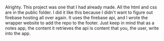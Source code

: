 Alrighty. This project was one that I had already made. All the html and css are in the public folder. I did it like this because I didn't want to figure out firebase hosting all over again. It uses the firebase api, and I wrote the wrapper website to add the repo to the footer. Just keep in mind that as a notes app, the content it retrieves the api is content that you, the user, write into the app.